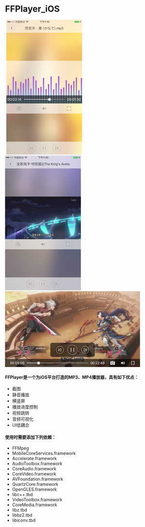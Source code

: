 # FFPlayer_iOS
![]()
![](https://github.com/MuZeQiu/FFPlayer_iOS/blob/master/IMG_0715.PNG)
![](https://github.com/MuZeQiu/FFPlayer_iOS/blob/master/IMG_0720.PNG)
![](https://github.com/MuZeQiu/FFPlayer_iOS/blob/master/IMG_0721.PNG)
![]()

#### FFPlayer是一个为iOS平台打造的MP3、MP4播放器，具有如下优点：
* 截图
* 静音播放
* 横竖屏
* 播放进度控制
* 视频跳转
* 音频可视化
* UI低耦合

#### 使用时需要添加下列依赖：
* FFMpeg
* MobileCoreServices.framework
* Accelerate.framework
* AudioToolbox.framework
* CoreAudio.framework
* CoreVideo.framework
* AVFoundation.framework
* QuartzCore.framework
* OpenGLES.framework
* libc++.tbd
* VideoToolbox.framework
* CoreMedia.framework
* libz.tbd
* libbz2.tbd
* libiconv.tbd
